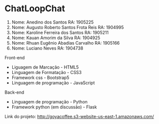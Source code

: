 # ChatLoopChat

1. Nome: Anedino dos Santos RA: 1905225
2. Nome: Augusto Roberto Santos Frota Reis RA: 1904995
3. Nome: Karoline Ferreira dos Santos RA: 1905211
4. Nome: Kauan Amorim da Silva RA: 1904925
5. Nome: Rhuan Eugênio Abadias Carvalho RA: 1905166
6. Nome: Luciano Neves RA: 1904738 

Front-end
- Liguagem de Marcação - HTML5
- Linguagem de Formatação - CSS3
- Framework css - Bootstrap5
- Linguagem de programação - JavaScript

Back-end
- Linguagem de programação - Python
- Framework python (em discussão) - Flask

Link do projeto: http://goyacoffee.s3-website-us-east-1.amazonaws.com/
